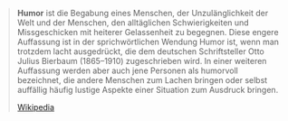 > **Humor** ist die Begabung eines Menschen, der Unzulänglichkeit der Welt und der Menschen, den alltäglichen Schwierigkeiten und Missgeschicken mit heiterer Gelassenheit zu begegnen. Diese engere Auffassung ist in der sprichwörtlichen Wendung Humor ist, wenn man trotzdem lacht ausgedrückt, die dem deutschen Schriftsteller Otto Julius Bierbaum (1865–1910) zugeschrieben wird. In einer weiteren Auffassung werden aber auch jene Personen als humorvoll bezeichnet, die andere Menschen zum Lachen bringen oder selbst auffällig häufig lustige Aspekte einer Situation zum Ausdruck bringen.
>
> [Wikipedia](https://de.wikipedia.org/wiki/Humor)